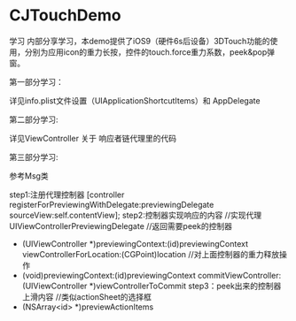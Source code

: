 # CJTouchDemo
学习
内部分享学习，本demo提供了iOS9（硬件6s后设备）3DTouch功能的使用，分别为应用icon的重力长按，控件的touch.force重力系数，peek&pop弹窗。

第一部分学习：

详见info.plist文件设置（UIApplicationShortcutItems）和 AppDelegate

第二部分学习:

详见ViewController 关于 响应者链代理里的代码

第三部分学习:

参考Msg类

step1:注册代理控制器
[controller registerForPreviewingWithDelegate:previewingDelegate sourceView:self.contentView];
step2:控制器实现响应的内容
//实现代理
UIViewControllerPreviewingDelegate
//返回需要peek的控制器
- (UIViewController *)previewingContext:(id<UIViewControllerPreviewing>)previewingContext viewControllerForLocation:(CGPoint)location
//对上面控制器的重力释放操作
- (void)previewingContext:(id<UIViewControllerPreviewing>)previewingContext commitViewController:(UIViewController *)viewControllerToCommit
step3：peek出来的控制器上滑内容
//类似actionSheet的选择框
- (NSArray<id<UIPreviewActionItem>> *)previewActionItems
